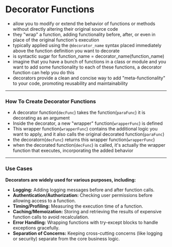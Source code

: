 # Decorator Functions
- allow you to modify or extend the behavior of functions or methods without directly altering their original source code
- they "wrap" a function, adding functionality before, after, or even in place of the original function's execution
- typically applied using the `@decorator_name` syntax placed immediately above the function definition you want to decorate
- is syntactic sugar for function_name = decorator_name(function_name)
- imagine that you have a bunch of functions in a class or module and you want to add some functionality to each of these functions, a decorator function can help you do this
- decorators provide a clean and concise way to add "meta-functionality" to your code, promoting reusability and maintainability

__________________________________________________________________

### How To Create Decorator Functions
- A decorator function(`decFunc`) takes the function(`paraFunc`) it is decorating as an argument
- Inside the decorator, a new "wrapper" function(`wrapperFunc`) is defined
- This wrapper function(`wrapperFunc`) contains the additional logic you want to apply, and it also calls the original decorated function(`paraFunc`)
- the decoratorn(`decFunc`) returns this wrapper function(`wrapperFunc`)
- when the decorated function(`decFunc`) is called, it's actually the wrapper function that executes, incorporating the added behavior

__________________________________________________________________

### Use Cases
**Decorators are widely used for various purposes, including:**
- **Logging:** Adding logging messages before and after function calls.
- **Authentication/Authorization:** Checking user permissions before allowing access to a function.
- **Timing/Profiling:** Measuring the execution time of a function.
- **Caching/Memoization:** Storing and retrieving the results of expensive function calls to avoid recalculation.
- **Error Handling:** Wrapping functions with try-except blocks to handle exceptions gracefully.
- **Separation of Concerns:** Keeping cross-cutting concerns (like logging or security) separate from the core business logic.
